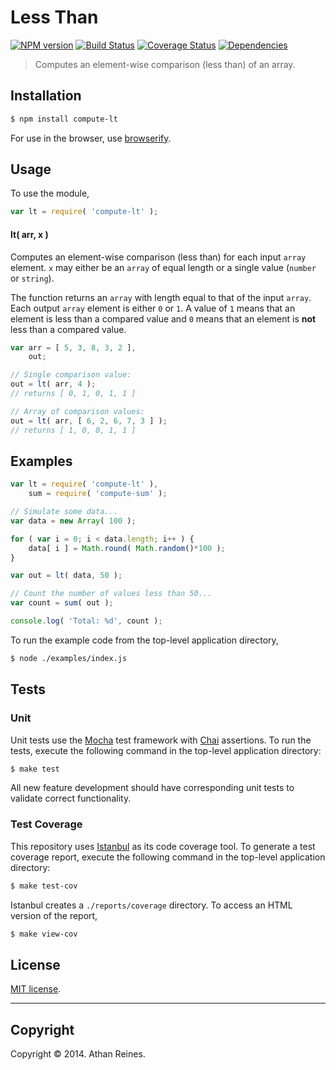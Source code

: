 Less Than
===
[![NPM version][npm-image]][npm-url] [![Build Status][travis-image]][travis-url] [![Coverage Status][coveralls-image]][coveralls-url] [![Dependencies][dependencies-image]][dependencies-url]

> Computes an element-wise comparison (less than) of an array.


## Installation

``` bash
$ npm install compute-lt
```

For use in the browser, use [browserify](https://github.com/substack/node-browserify).


## Usage

To use the module,

``` javascript
var lt = require( 'compute-lt' );
```

#### lt( arr, x )

Computes an element-wise comparison (less than) for each input `array` element. `x` may either be an `array` of equal length or a single value (`number` or `string`).

The function returns an `array` with length equal to that of the input `array`. Each output `array` element is either `0` or `1`. A value of `1` means that an element is less than a compared value and `0` means that an element is __not__ less than a compared value.

``` javascript
var arr = [ 5, 3, 8, 3, 2 ],
	out;

// Single comparison value:
out = lt( arr, 4 );
// returns [ 0, 1, 0, 1, 1 ]

// Array of comparison values:
out = lt( arr, [ 6, 2, 6, 7, 3 ] );
// returns [ 1, 0, 0, 1, 1 ]
```


## Examples

``` javascript
var lt = require( 'compute-lt' ),
	sum = require( 'compute-sum' );

// Simulate some data...
var data = new Array( 100 );

for ( var i = 0; i < data.length; i++ ) {
	data[ i ] = Math.round( Math.random()*100 );
}

var out = lt( data, 50 );

// Count the number of values less than 50...
var count = sum( out );

console.log( 'Total: %d', count );
```

To run the example code from the top-level application directory,

``` bash
$ node ./examples/index.js
```


## Tests

### Unit

Unit tests use the [Mocha](http://visionmedia.github.io/mocha) test framework with [Chai](http://chaijs.com) assertions. To run the tests, execute the following command in the top-level application directory:

``` bash
$ make test
```

All new feature development should have corresponding unit tests to validate correct functionality.


### Test Coverage

This repository uses [Istanbul](https://github.com/gotwarlost/istanbul) as its code coverage tool. To generate a test coverage report, execute the following command in the top-level application directory:

``` bash
$ make test-cov
```

Istanbul creates a `./reports/coverage` directory. To access an HTML version of the report,

``` bash
$ make view-cov
```


## License

[MIT license](http://opensource.org/licenses/MIT). 


---
## Copyright

Copyright &copy; 2014. Athan Reines.


[npm-image]: http://img.shields.io/npm/v/compute-lt.svg
[npm-url]: https://npmjs.org/package/compute-lt

[travis-image]: http://img.shields.io/travis/compute-io/lt/master.svg
[travis-url]: https://travis-ci.org/compute-io/lt

[coveralls-image]: https://img.shields.io/coveralls/compute-io/lt/master.svg
[coveralls-url]: https://coveralls.io/r/compute-io/lt?branch=master

[dependencies-image]: http://img.shields.io/david/compute-io/lt.svg
[dependencies-url]: https://david-dm.org/compute-io/lt

[dev-dependencies-image]: http://img.shields.io/david/dev/compute-io/lt.svg
[dev-dependencies-url]: https://david-dm.org/dev/compute-io/lt

[github-issues-image]: http://img.shields.io/github/issues/compute-io/lt.svg
[github-issues-url]: https://github.com/compute-io/lt/issues

